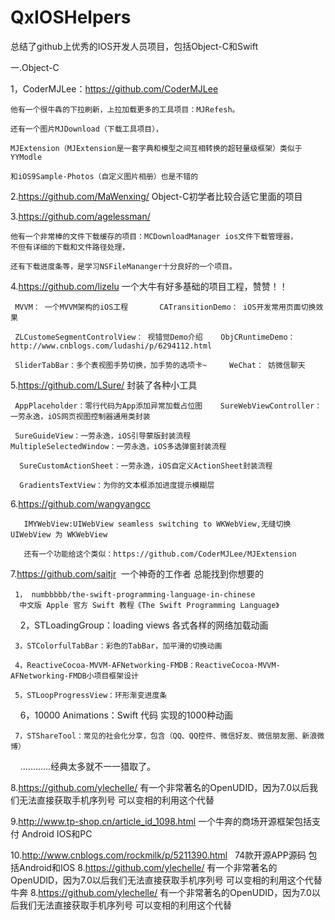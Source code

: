 # QxIOSHelpers
总结了github上优秀的IOS开发人员项目，包括Object-C和Swift


一.Object-C

1，CoderMJLee：https://github.com/CoderMJLee
    
    他有一个很牛犇的下拉刷新，上拉加载更多的工具项目：MJRefesh。
    
    还有一个图片MJDownload（下载工具项目），
    
    MJExtension（MJExtension是一套字典和模型之间互相转换的超轻量级框架）类似于YYModle
    
    和iOS9Sample-Photos（自定义图片相册）也是不错的
    
2.https://github.com/MaWenxing/   Object-C初学者比较合适它里面的项目


3.https://github.com/agelessman/   

    他有一个非常棒的文件下载缓存的项目：MCDownloadManager ios文件下载管理器，
    不但有详细的下载和文件路径处理，

    还有下载进度条等，是学习NSFileMananger十分良好的一个项目。

4.https://github.com/lizelu 一个大牛有好多基础的项目工程，赞赞！！


     MVVM： 一个MVVM架构的iOS工程       CATransitionDemo： iOS开发常用页面切换效果
     
     ZLCustomeSegmentControlView： 视错觉Demo介绍    ObjCRuntimeDemo： http://www.cnblogs.com/ludashi/p/6294112.html
     
     SliderTabBar：多个表视图手势切换，加手势的选项卡~     WeChat： 妨微信聊天

5.https://github.com/LSure/  封装了各种小工具


     AppPlaceholder：零行代码为App添加异常加载占位图    SureWebViewController：一劳永逸，iOS网页视图控制器通用类封装
     
     SureGuideView：一劳永逸，iOS引导蒙版封装流程        MultipleSelectedWindow：一劳永逸，iOS多选弹窗封装流程
     
      SureCustomActionSheet：一劳永逸，iOS自定义ActionSheet封装流程   
      
      GradientsTextView：为你的文本框添加进度提示模糊层
      
 6.https://github.com/wangyangcc
 
 
       IMYWebView:UIWebView seamless switching to WKWebView,无缝切换 UIWebView 为 WKWebView
       
       还有一个功能给这个类似：https://github.com/CoderMJLee/MJExtension
 7.https://github.com/saitjr  一个神奇的工作者 总能找到你想要的
 
    
    
     1， numbbbbb/the-swift-programming-language-in-chinese
      中文版 Apple 官方 Swift 教程《The Swift Programming Language》

     2，STLoadingGroup：loading views 各式各样的网络加载动画

     3，STColorfulTabBar：彩色的TabBar，加平滑的切换动画

     4，ReactiveCocoa-MVVM-AFNetworking-FMDB：ReactiveCocoa-MVVM-AFNetworking-FMDB小项目框架设计

     5，STLoopProgressView：环形渐变进度条
     
     6，10000 Animations：Swift 代码 实现的1000种动画
     
     7，STShareTool：常见的社会化分享，包含（QQ、QQ控件、微信好友、微信朋友圈、新浪微博）
     ............经典太多就不一一猎取了。
     
8.https://github.com/ylechelle/ 有一个非常著名的OpenUDID，因为7.0以后我们无法直接获取手机序列号 可以变相的利用这个代替

9.http://www.tp-shop.cn/article_id_1098.html 一个牛奔的商场开源框架包括支付 Android IOS和PC

10.http://www.cnblogs.com/rockmilk/p/5211390.html   74款开源APP源码 包括Android和IOS
8.https://github.com/ylechelle/ 有一个非常著名的OpenUDID，因为7.0以后我们无法直接获取手机序列号 可以变相的利用这个代替牛奔
8.https://github.com/ylechelle/ 有一个非常著名的OpenUDID，因为7.0以后我们无法直接获取手机序列号 可以变相的利用这个代替
